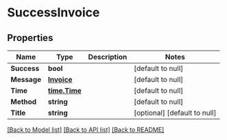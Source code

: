 # SuccessInvoice

## Properties
Name | Type | Description | Notes
------------ | ------------- | ------------- | -------------
**Success** | **bool** |  | [default to null]
**Message** | [**Invoice**](Invoice.md) |  | [default to null]
**Time** | [**time.Time**](time.Time.md) |  | [default to null]
**Method** | **string** |  | [default to null]
**Title** | **string** |  | [optional] [default to null]

[[Back to Model list]](../README.md#documentation-for-models) [[Back to API list]](../README.md#documentation-for-api-endpoints) [[Back to README]](../README.md)



